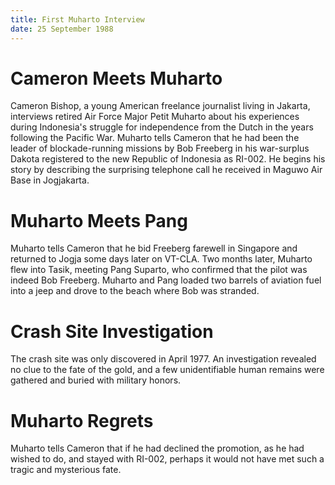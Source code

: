 ```yaml
---
title: First Muharto Interview 
date: 25 September 1988
---
```


# Cameron Meets Muharto

Cameron Bishop, a young American freelance
journalist living in Jakarta, interviews retired Air Force Major Petit
Muharto about his experiences during Indonesia's struggle for
independence from the Dutch in the years following the Pacific War.
Muharto tells Cameron that he had been the leader of blockade-running
missions by Bob Freeberg in his war-surplus Dakota registered to the new
Republic of Indonesia as RI-002. He begins his story by describing the surprising telephone call he received in Maguwo Air Base in Jogjakarta. 

# Muharto Meets Pang 

Muharto tells Cameron that he bid Freeberg farewell in Singapore and returned to Jogja some days later on VT-CLA. Two months later, Muharto flew into Tasik, meeting Pang Suparto, who confirmed that the pilot was indeed Bob Freeberg. Muharto and Pang loaded two barrels of aviation fuel into a jeep and drove to the beach where Bob was stranded.

# Crash Site Investigation

The crash site was only discovered in April 1977.
An investigation revealed no clue to the fate of the gold, and a few
unidentifiable human remains were gathered and buried with military
honors. 

# Muharto Regrets

Muharto tells Cameron that if he had
declined the promotion, as he had wished to do, and stayed with RI-002,
perhaps it would not have met such a tragic and mysterious fate.